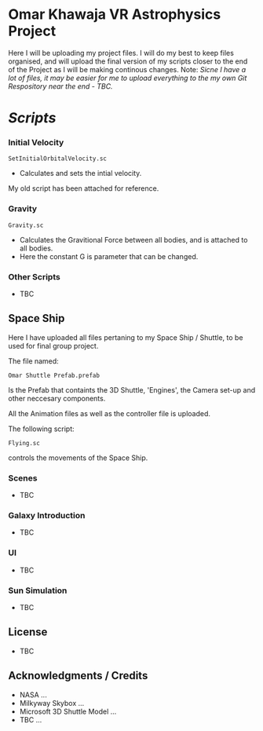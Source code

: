 # **Omar Khawaja** VR Astrophysics Project

Here I will be uploading my project files. I will do my best to keep files organised, and will upload the final version of my scripts closer to the end of the Project as I will be making continous changes.
Note: *Sicne I have a lot of files, it may be easier for me to upload everything to the my own Git Respository near the end - TBC.*

# *Scripts*
### Initial Velocity 

```
SetInitialOrbitalVelocity.sc
``` 

* Calculates and sets the intial velocity. 

My old script has been attached for reference. 

### Gravity 

```
Gravity.sc
``` 
* Calculates the Gravitional Force between all bodies, and is attached to all bodies. 
* Here the constant G is parameter that can be changed. 

### Other Scripts

* TBC


## Space Ship

Here I have uploaded all files pertaning to my Space Ship / Shuttle, to be used for final group project. 

The file named:
```
Omar Shuttle Prefab.prefab
```
Is the Prefab that containts the 3D Shuttle, 'Engines', the Camera set-up and other neccesary components. 

All the Animation files as well as the controller file is uploaded. 

The following script:
```
Flying.sc
``` 
controls the movements of the Space Ship.

### Scenes 

* TBC

### Galaxy Introduction 

* TBC

### UI

* TBC

### Sun Simulation

* TBC


## License

* TBC

## Acknowledgments / Credits

* NASA ... 
* Milkyway Skybox ...
* Microsoft 3D Shuttle Model ...
* TBC ...
